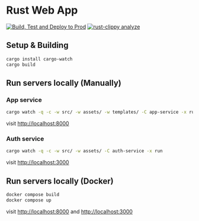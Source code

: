 # Rust Web App

[![Build, Test and Deploy to Prod](https://github.com/acgetchell/live-bootcamp-project/actions/workflows/prod.yml/badge.svg)](https://github.com/acgetchell/live-bootcamp-project/actions/workflows/prod.yml)
[![rust-clippy analyze](https://github.com/acgetchell/live-bootcamp-project/actions/workflows/rust-clippy.yml/badge.svg)](https://github.com/acgetchell/live-bootcamp-project/actions/workflows/rust-clippy.yml)

## Setup & Building

```bash
cargo install cargo-watch
cargo build
```

## Run servers locally (Manually)

### App service

```bash
cargo watch -q -c -w src/ -w assets/ -w templates/ -C app-service -x run
```

visit <http://localhost:8000>

### Auth service

```bash
cargo watch -q -c -w src/ -w assets/ -C auth-service -x run
```

visit <http://localhost:3000>

## Run servers locally (Docker)

```bash
docker compose build
docker compose up
```

visit <http://localhost:8000> and <http://localhost:3000>
